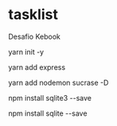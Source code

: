 # tasklist

<p>Desafio Kebook</p>

<p>yarn init -y</p>
<p>yarn add express</p>
<p>yarn add nodemon sucrase -D</p>
<p>npm install sqlite3 --save</>
<p>npm install sqlite --save</>
